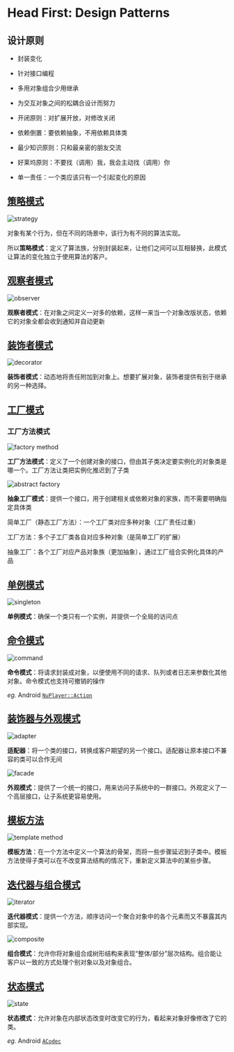 # Head First: Design Patterns

## 设计原则

- 封装变化

- 针对接口编程

- 多用对象组合少用继承

- 为交互对象之间的松耦合设计而努力

- 开闭原则：对扩展开放，对修改关闭

- 依赖倒置：要依赖抽象，不用依赖具体类

- 最少知识原则：只和最亲密的朋友交流

- 好莱坞原则：不要找（调用）我，我会主动找（调用）你

- 单一责任：一个类应该只有一个引起变化的原因

## [策略模式](./01_Strategy/)

![strategy](https://sites.cs.ucsb.edu/~mikec/cs48/misc/Design_Class_Diagrams_files/Stategy_801-243.gif)

对象有某个行为，但在不同的场景中，该行为有不同的算法实现。

所以**策略模式**：定义了算法族，分别封装起来，让他们之间可以互相替换，此模式让算法的变化独立于使用算法的客户。

## [观察者模式](./02_Observer/)

![observer](https://sites.cs.ucsb.edu/~mikec/cs48/misc/Design_Class_Diagrams_files/Observer_833-283.gif)

**观察者模式**：在对象之间定义一对多的依赖，这样一来当一个对象改版状态，依赖它的对象全都会收到通知并自动更新

## [装饰者模式](./03_Decorator/)

![decorator](https://sites.cs.ucsb.edu/~mikec/cs48/misc/Design_Class_Diagrams_files/Decorator_723-422.gif)

**装饰者模式**：动态地将责任附加到对象上。想要扩展对象，装饰者提供有别于继承的另一种选择。

## [工厂模式](./04_Factory/)

### 工厂方法模式

![factory method](https://sites.cs.ucsb.edu/~mikec/cs48/misc/Design_Class_Diagrams_files/FactoryMethod_848-296.gif)

**工厂方法模式**：定义了一个创建对象的接口，但由其子类决定要实例化的对象类是哪一个。工厂方法让类把实例化推迟到了子类

![abstract factory](https://sites.cs.ucsb.edu/~mikec/cs48/misc/Design_Class_Diagrams_files/AbstractFactory_741-283.gif)

**抽象工厂模式**：提供一个接口，用于创建相关或依赖对象的家族，而不需要明确指定具体类

简单工厂（静态工厂方法）：一个工厂类对应多种对象（工厂责任过重）

工厂方法：多个子工厂类各自对应多种对象（是简单工厂的扩展）

抽象工厂：各个工厂对应产品对象族（更加抽象），通过工厂组合实例化具体的产品

## [单例模式](./05_Singleton/)

![singleton](https://sites.cs.ucsb.edu/~mikec/cs48/misc/Design_Class_Diagrams_files/Singleton_459-182.gif)

**单例模式**：确保一个类只有一个实例，并提供一个全局的访问点

## [命令模式](./06_Command/)

![command](https://sites.cs.ucsb.edu/~mikec/cs48/misc/Design_Class_Diagrams_files/Command_854-316.gif)

**命令模式**：将请求封装成对象，以便使用不同的请求、队列或者日志来参数化其他对象。命令模式也支持可撤销的操作

*eg.* Android [`NuPlayer::Action`](https://android.googlesource.com/platform/frameworks/av/+/refs/heads/master/media/libmediaplayerservice/nuplayer/NuPlayer.cpp)

## [装饰器与外观模式](./07_Adapter_and_Facade/)

![adapter](https://sites.cs.ucsb.edu/~mikec/cs48/misc/Design_Class_Diagrams_files/Adapter_785-394.gif)

**适配器**：将一个类的接口，转换成客户期望的另一个接口。适配器让原本接口不兼容的类可以合作无间

![facade](https://sites.cs.ucsb.edu/~mikec/cs48/misc/Design_Class_Diagrams_files/Facade_701-268.gif)

**外观模式**：提供了一个统一的接口，用来访问子系统中的一群接口。外观定义了一个高层接口，让子系统更容易使用。

## [模板方法](./08_Template_Method/)

![template method](https://sites.cs.ucsb.edu/~mikec/cs48/misc/Design_Class_Diagrams_files/TemplateMethod_452-300.gif)

**模板方法**：在一个方法中定义一个算法的骨架，而将一些步骤延迟到子类中。模板方法使得子类可以在不改变算法结构的情况下，重新定义算法中的某些步骤。

## [迭代器与组合模式](./09_Iterator_and_Composite/)

![iterator](https://sites.cs.ucsb.edu/~mikec/cs48/misc/Design_Class_Diagrams_files/Iterator_486-242.gif)

**迭代器模式**：提供一个方法，顺序访问一个聚合对象中的各个元素而又不暴露其内部实现。

![composite](https://sites.cs.ucsb.edu/~mikec/cs48/misc/Design_Class_Diagrams_files/Composite_713-363.gif)

**组合模式**：允许你将对象组合成树形结构来表现“整体/部分”层次结构。组合能让客户以一致的方式处理个别对象以及对象组合。

## [状态模式](./10_State_Pattern/)

![state](https://sites.cs.ucsb.edu/~mikec/cs48/misc/Design_Class_Diagrams_files/State_554-244.gif)

**状态模式**：允许对象在内部状态改变时改变它的行为，看起来对象好像修改了它的类。

*eg.* Android [`ACodec`](https://android.googlesource.com/platform/frameworks/av/+/refs/heads/master/media/libstagefright/ACodec.cpp)
